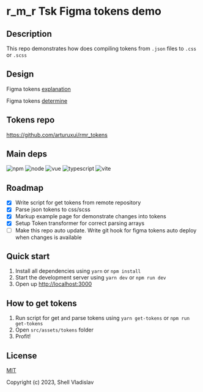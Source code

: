 # r_m_r Tsk Figma tokens demo

## Description

This repo demonstrates how does compiling tokens from <code>.json</code> files to <code>.css</code> or <code>.scss</code>

## Design

<p>Figma tokens <a href="https://www.figma.com/file/SU6QWgSrLBf5fV6jPh3oZg/Tokens-Explanation">explanation</a></p>
<p>Figma tokens <a href="https://www.figma.com/file/T2CIC1zD6eA0RJHJtdtbsJ/Tokens-Determine">determine</a></p>

## Tokens repo

https://github.com/arturuxui/rmr_tokens

## Main deps

![npm](https://img.shields.io/badge/npm-v8.13.2-blue?style=flat-square)
![node](https://img.shields.io/badge/node-v16.15.1-yellowgreen?style=flat-square)
![vue](https://img.shields.io/badge/vue-v3.2.45-green?style=flat-square)
![typescript](https://img.shields.io/badge/typescript-v4.9.4-lightgrey?style=flat-square)
![vite](https://img.shields.io/badge/vite-v4.0.1-yellow?style=flat-square)

## Roadmap

- [x] Write script for get tokens from remote repository
- [x] Parse json tokens to css/scss
- [x] Markup example page for demonstrate changes into tokens
- [x] Setup Token transformer for correct parsing arrays
- [ ] Make this repo auto update. Write git hook for figma tokens auto deploy when changes is available

## Quick start

1. Install all dependencies using `yarn` or `npm install`
2. Start the development server using `yarn dev` or `npm run dev`
3. Open up [http://localhost:3000](http://localhost:3000)

## How to get tokens

1. Run script for get and parse tokens using `yarn get-tokens` or `npm run get-tokens`
2. Open `src/assets/tokens` folder
3. Profit!

## License

[MIT](https://github.com/FreeeeZ/rmr-figma-tokens-demo/blob/main/LICENSE)

Copyright (c) 2023, Shell Vladislav
